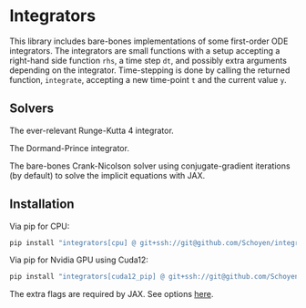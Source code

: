 # Integrators

This library includes bare-bones implementations of some first-order ODE integrators.
The integrators are small functions with a setup accepting a right-hand side function `rhs`, a time step `dt`, and possibly extra arguments depending on the integrator.
Time-stepping is done by calling the returned function, `integrate`, accepting a new time-point `t` and the current value `y`.

## Solvers
The ever-relevant Runge-Kutta 4 integrator.

The Dormand-Prince integrator.

The bare-bones Crank-Nicolson solver using conjugate-gradient iterations (by default) to solve the implicit equations with JAX.


## Installation
Via pip for CPU:
```bash
pip install "integrators[cpu] @ git+ssh://git@github.com/Schoyen/integrators"
```

Via pip for Nvidia GPU using Cuda12:
```bash
pip install "integrators[cuda12_pip] @ git+ssh://git@github.com/Schoyen/integrators" --find-links https://storage.googleapis.com/jax-releases/jax_cuda_releases.html
```

The extra flags are required by JAX. See options [here](https://github.com/google/jax#installation).
